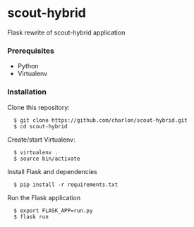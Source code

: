 # scout-hybrid
Flask rewrite of scout-hybrid application

### Prerequisites
* Python
* Virtualenv

### Installation

Clone this repository:
```
  $ git clone https://github.com/charlon/scout-hybrid.git
  $ cd scout-hybrid
```
Create/start Virtualenv:
```
  $ virtualenv .
  $ source bin/activate
```

Install Flask and dependencies
```
  $ pip install -r requirements.txt
```

Run the Flask application
```
  $ export FLASK_APP=run.py
  $ flask run
```
